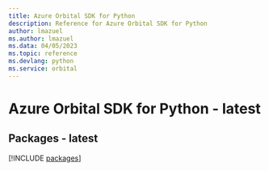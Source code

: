 ```yaml
---
title: Azure Orbital SDK for Python
description: Reference for Azure Orbital SDK for Python
author: lmazuel
ms.author: lmazuel
ms.data: 04/05/2023
ms.topic: reference
ms.devlang: python
ms.service: orbital
---
```

# Azure Orbital SDK for Python - latest
## Packages - latest
[!INCLUDE [packages](orbital-index.md)]